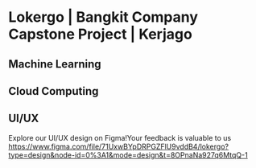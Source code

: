 # Lokergo | Bangkit Company Capstone Project | Kerjago 

## Machine Learning

## Cloud Computing

## UI/UX
Explore our UI/UX design on Figma!Your feedback is valuable to us
https://www.figma.com/file/71UxwBYpDRPGZFlU9vddB4/lokergo?type=design&node-id=0%3A1&mode=design&t=8OPnaNa927q6MtqQ-1

